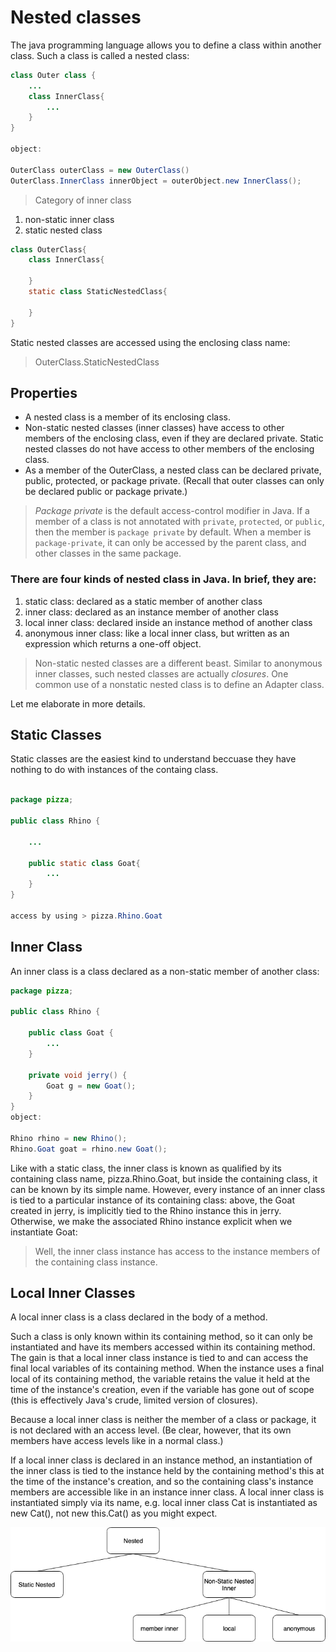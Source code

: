 # Nested classes

The java programming language allows you to define a class within another class. Such a class is called a nested class:

```java
class Outer class {
    ...
    class InnerClass{
        ...
    }
}

object:

OuterClass outerClass = new OuterClass()
OuterClass.InnerClass innerObject = outerObject.new InnerClass();

```

> Category of inner class

1. non-static inner class
2. static nested class

```java
class OuterClass{
    class InnerClass{

    }
    static class StaticNestedClass{

    }
}
```

Static nested classes are accessed using the enclosing class name:

> OuterClass.StaticNestedClass

## Properties

- A nested class is a member of its enclosing class.
- Non-static nested classes (inner classes) have access to other members of the enclosing class, even if they are declared private. Static nested classes do not have access to other members of the enclosing class.
- As a member of the OuterClass, a nested class can be declared private, public, protected, or package private. (Recall that outer classes can only be declared public or package private.)

> _Package private_ is the default access-control modifier in Java. If a member of a class is not annotated with `private`, `protected`, or `public`, then the member is `package private` by default. When a member is `package-private`, it can only be accessed by the parent class, and other classes in the same package.


### There are four kinds of nested class in Java. In brief, they are:

1. static class: declared as a static member of another class
2. inner class: declared as an instance member of another class
3. local inner class: declared inside an instance method of another class
4. anonymous inner class: like a local inner class, but written as an expression which returns a one-off object.

> Non-static nested classes are a different beast. Similar to anonymous inner classes, such nested classes are actually *closures*.
> One common use of a nonstatic nested class is to define an Adapter class.

Let me elaborate in more details.

## Static Classes

Static classes are the easiest kind to understand beccuase they have nothing to do with instances of the containg class.

```java

package pizza;

public class Rhino {

    ...

    public static class Goat{
        ...
    }
}

access by using > pizza.Rhino.Goat

```

## Inner Class

An inner class is a class declared as a non-static member of another class:

```java
package pizza;

public class Rhino {

    public class Goat {
        ...
    }

    private void jerry() {
        Goat g = new Goat();
    }
}
object:

Rhino rhino = new Rhino();
Rhino.Goat goat = rhino.new Goat();

```

Like with a static class, the inner class is known as qualified by its containing class name, pizza.Rhino.Goat, but inside the containing class, it can be known by its simple name. However, every instance of an inner class is tied to a particular instance of its containing class: above, the Goat created in jerry, is implicitly tied to the Rhino instance this in jerry. Otherwise, we make the associated Rhino instance explicit when we instantiate Goat:

> Well, the inner class instance has access to the instance members of the containing class instance.

## Local Inner Classes

A local inner class is a class declared in the body of a method.

Such a class is only known within its containing method, so it can only be instantiated and have its members accessed within its containing method. The gain is that a local inner class instance is tied to and can access the final local variables of its containing method. When the instance uses a final local of its containing method, the variable retains the value it held at the time of the instance's creation, even if the variable has gone out of scope (this is effectively Java's crude, limited version of closures).

Because a local inner class is neither the member of a class or package, it is not declared with an access level. (Be clear, however, that its own members have access levels like in a normal class.)

If a local inner class is declared in an instance method, an instantiation of the inner class is tied to the instance held by the containing method's this at the time of the instance's creation, and so the containing class's instance members are accessible like in an instance inner class. A local inner class is instantiated simply via its name, e.g. local inner class Cat is instantiated as new Cat(), not new this.Cat() as you might expect.

![Inner Classes](innerclass.png)